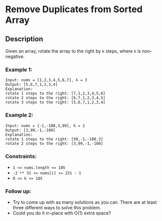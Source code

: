 # Remove Duplicates from Sorted Array

## Description 

Given an array, rotate the array to the right by `k` steps, where `k` is non-negative.

### Example 1:
```
Input: nums = [1,2,3,4,5,6,7], k = 3
Output: [5,6,7,1,2,3,4]
Explanation:
rotate 1 steps to the right: [7,1,2,3,4,5,6]
rotate 2 steps to the right: [6,7,1,2,3,4,5]
rotate 3 steps to the right: [5,6,7,1,2,3,4]
```
### Example 2:
```
Input: nums = [-1,-100,3,99], k = 2
Output: [3,99,-1,-100]
Explanation: 
rotate 1 steps to the right: [99,-1,-100,3]
rotate 2 steps to the right: [3,99,-1,-100]
```
### Constraints:

- `1 <= nums.length <= 105`
- `-2 ** 31 <= nums[i] <= 231 - 1`
- `0 <= k <= 105`

### Follow up:

- Try to come up with as many solutions as you can. There are at least three different ways to solve this problem.
- Could you do it in-place with O(1) extra space?
